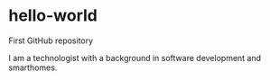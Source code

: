 # hello-world
First GitHub repository

I am a technologist with a background in software development and smarthomes.
